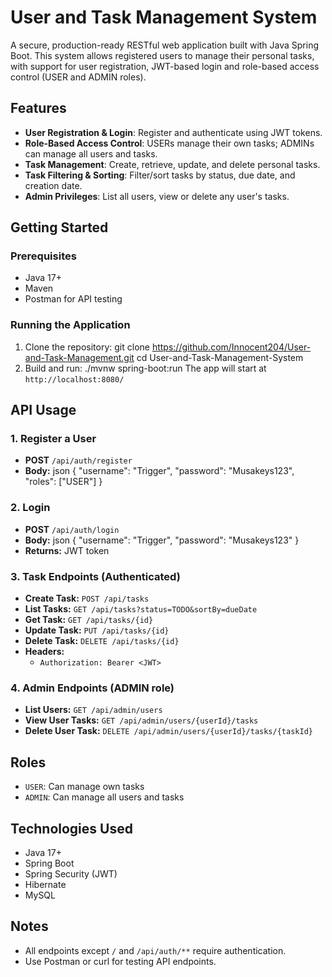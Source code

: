 # User and Task Management System

A secure, production-ready RESTful web application built with Java Spring Boot. This system allows registered users to manage their personal tasks, with support for user registration, JWT-based login and role-based access control (USER and ADMIN roles).

## Features

- **User Registration & Login**: Register and authenticate using JWT tokens.
- **Role-Based Access Control**: USERs manage their own tasks; ADMINs can manage all users and tasks.
- **Task Management**: Create, retrieve, update, and delete personal tasks.
- **Task Filtering & Sorting**: Filter/sort tasks by status, due date, and creation date.
- **Admin Privileges**: List all users, view or delete any user's tasks.

## Getting Started

### Prerequisites
- Java 17+
- Maven 
- Postman for API testing

### Running the Application

1. Clone the repository:
   git clone <https://github.com/Innocent204/User-and-Task-Management.git>
   cd User-and-Task-Management-System
2. Build and run:
   ./mvnw spring-boot:run
   The app will start at `http://localhost:8080/`
## API Usage

### 1. Register a User
- **POST** `/api/auth/register`
- **Body:**
  json
  {
    "username": "Trigger",
    "password": "Musakeys123",
    "roles": ["USER"]
  }

### 2. Login
- **POST** `/api/auth/login`
- **Body:**
  json
  {
    "username": "Trigger",
    "password": "Musakeys123"
  }
- **Returns:** JWT token

### 3. Task Endpoints (Authenticated)
- **Create Task:** `POST /api/tasks`
- **List Tasks:** `GET /api/tasks?status=TODO&sortBy=dueDate`
- **Get Task:** `GET /api/tasks/{id}`
- **Update Task:** `PUT /api/tasks/{id}`
- **Delete Task:** `DELETE /api/tasks/{id}`
- **Headers:**
  - `Authorization: Bearer <JWT>`

### 4. Admin Endpoints (ADMIN role)
- **List Users:** `GET /api/admin/users`
- **View User Tasks:** `GET /api/admin/users/{userId}/tasks`
- **Delete User Task:** `DELETE /api/admin/users/{userId}/tasks/{taskId}`

## Roles
- `USER`: Can manage own tasks
- `ADMIN`: Can manage all users and tasks

## Technologies Used
- Java 17+
- Spring Boot
- Spring Security (JWT)
- Hibernate
- MySQL

## Notes
- All endpoints except `/` and `/api/auth/**` require authentication.
- Use Postman or curl for testing API endpoints.


